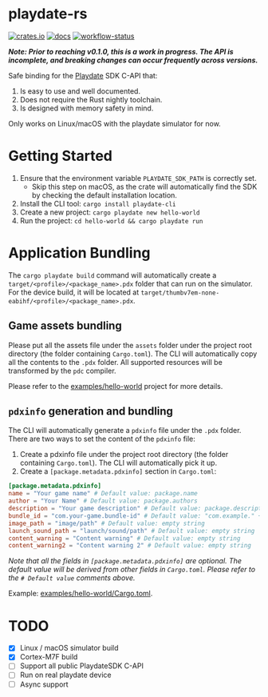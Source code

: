 # playdate-rs

[![crates.io](https://img.shields.io/crates/v/playdate-rs?style=for-the-badge&logo=rust)](https://crates.io/crates/playdate-rs)
[![docs](https://img.shields.io/docsrs/playdate-rs/latest?style=for-the-badge&logo=docs.rs)](https://docs.rs/playdate-rs)
[![workflow-status](https://img.shields.io/github/actions/workflow/status/rusty-crank/playdate-rs/ci.yml?style=for-the-badge&logo=github&label=checks)](https://github.com/rusty-crank/playdate-rs/actions/workflows/ci.yml)

***Note: Prior to reaching v0.1.0, this is a work in progress. The API is incomplete, and breaking changes can occur frequently across versions.***

Safe binding for the [Playdate](https://play.date) SDK C-API that:

1. Is easy to use and well documented.
2. Does not require the Rust nightly toolchain.
3. Is designed with memory safety in mind.

Only works on Linux/macOS with the playdate simulator for now.

# Getting Started

1. Ensure that the environment variable `PLAYDATE_SDK_PATH` is correctly set.
   * Skip this step on macOS, as the crate will automatically find the SDK by checking the default installation location.
2. Install the CLI tool: `cargo install playdate-cli`
3. Create a new project: `cargo playdate new hello-world`
4. Run the project: `cd hello-world && cargo playdate run`

# Application Bundling

The `cargo playdate build` command will automatically create a `target/<profile>/<package_name>.pdx` folder that can run on the simulator. For the device build, it will be located at `target/thumbv7em-none-eabihf/<profile>/<package_name>.pdx`.

## Game assets bundling

Please put all the assets file under the `assets` folder under the project root directory (the folder containing `Cargo.toml`). The CLI will automatically copy all the contents to the `.pdx` folder. All supported resources will be transformed by the `pdc` compiler.

Please refer to the [examples/hello-world](examples/hello-world) project for more details.

##  `pdxinfo` generation and bundling

The CLI will automatically generate a `pdxinfo` file under the `.pdx` folder. There are two ways to set the content of the `pdxinfo` file:

1. Create a pdxinfo file under the project root directory (the folder containing `Cargo.toml`). The CLI will automatically pick it up.
2. Create a `[package.metadata.pdxinfo]` section in `Cargo.toml`:

```toml
[package.metadata.pdxinfo]
name = "Your game name" # Default value: package.name
author = "Your Name" # Default value: package.authors
description = "Your game description" # Default value: package.description
bundle_id = "com.your-game.bundle-id" # Default value: "com.example." + package.name
image_path = "image/path" # Default value: empty string
launch_sound_path = "launch/sound/path" # Default value: empty string
content_warning = "Content warning" # Default value: empty string
content_warning2 = "Content warning 2" # Default value: empty string
```

_Note that all the fields in `[package.metadata.pdxinfo]` are optional. The default value will be derived from other fields in `Cargo.toml`. Please refer to the `# Default value` comments above._

Example: [examples/hello-world/Cargo.toml](examples/hello-world/Cargo.toml).

# TODO

* [x] Linux / macOS simulator build
* [x] Cortex-M7F build
* [ ] Support all public PlaydateSDK C-API
* [ ] Run on real playdate device
* [ ] Async support
